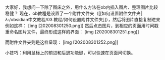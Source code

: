 大家好，我想问一下除了图床之外，用什么方法在ob内插入图片、整理图片比较稳健？
现在，ob教程是设置了一个附件文件夹（[[如何设置附件文件夹|λ:/obsidian中文教程/03 教程/如何设置附件文件夹]]），然后将图片直接复制进来
例如这样：
[img [202008301250.png]]
然后点击图片，到相应的页面用时间戳重命名图片文件，最终形成这样的界面：
[img [202008301251.png]]

而附件文件夹则是这样呈现：
[img [202008301252.png]]

小技巧：利用鼠标上的前进和后退功能键，可以快速在页面间切换。